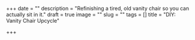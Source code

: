+++
date = ""
description = "Refinishing a tired, old vanity chair so you can actually sit in it."
draft = true
image = ""
slug = ""
tags = []
title = "DIY: Vanity Chair Upcycle"

+++

